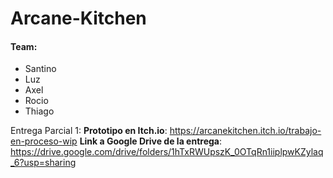 # Arcane-Kitchen

#### Team:
 - Santino
 - Luz
 - Axel
 - Rocio
 - Thiago

 
Entrega Parcial 1: 
**Prototipo en Itch.io**: https://arcanekitchen.itch.io/trabajo-en-proceso-wip
**Link a Google Drive de la entrega**: https://drive.google.com/drive/folders/1hTxRWUpszK_0OTqRn1iiplpwKZylaq_6?usp=sharing

